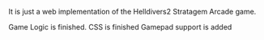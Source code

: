 It is just a web implementation of the Helldivers2 Stratagem Arcade game.

Game Logic is finished.
CSS is finished
Gamepad support is added
